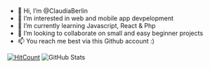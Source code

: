 - 👋 Hi, I’m @ClaudiaBerlin
- 👀 I’m interested in web and mobile app devpelopment
- 🌱 I’m currently learning Javascript, React & Php
- 💞️ I’m looking to collaborate on small and easy beginner projects
- 📫 You reach me best via this Github account :)

<!---
ClaudiaBerlin/ClaudiaBerlin is a ✨ special ✨ repository because its `README.md` (this file) appears on your GitHub profile.
You can click the Preview link to take a look at your changes.
--->
 [![HitCount](https://hits.dwyl.com/claudiaberlin/readme.svg?style=flat-square)](http://hits.dwyl.com/claudiaberlin/readme)
![GitHub Stats](https://github-readme-stats.vercel.app/api?username=claudiaBerlin&theme=radical)

